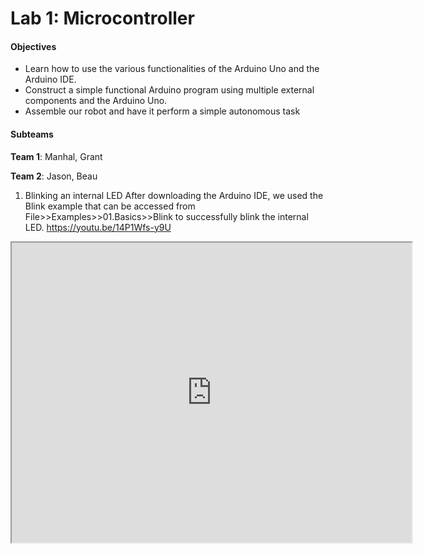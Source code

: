 # Lab 1: Microcontroller

#### Objectives
* Learn how to use the various functionalities of the Arduino Uno and the Arduino IDE.
* Construct a simple functional Arduino program using multiple external components and the Arduino Uno.
* Assemble our robot and have it perform a simple autonomous task

#### Subteams
**Team 1**: Manhal, Grant

**Team 2**: Jason, Beau

1. Blinking an internal LED
After downloading the Arduino IDE, we used the Blink example that can be accessed from File>>Examples>>01.Basics>>Blink to successfully blink the internal LED.
https://youtu.be/14P1Wfs-y9U 

<iframe src="https://drive.google.com/file/d/1FFnCMVXB3uL5w_JyO6gtMCxMXzA4gFII/view" width="640" height="480"></iframe>
